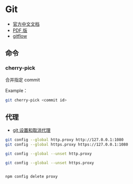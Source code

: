 # Git

* [官方中文文档](https://git-scm.com/book/zh/v2)
* [PDF 版](resource/progit-zh.936.pdf)
* [gitflow](https://github.com/nvie/gitflow)

## 命令

### cherry-pick

合并指定 commit

Example：

```sh
git cherry-pick <commit id>
```

## 代理

* [git 设置和取消代理](https://gist.github.com/laispace/666dd7b27e9116faece6)

```sh
git config --global http.proxy http://127.0.0.1:1080
git config --global https.proxy https://127.0.0.1:1080

git config --global --unset http.proxy

git config --global --unset https.proxy


npm config delete proxy
```
